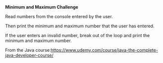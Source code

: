 **Minimum and Maximum Challenge**

Read numbers from the console entered by the user. 

Then print the minimum and maximum number that the user has entered.

If the user enters an invalid number, break out of the loop and print the minimum and maximum number.

From the Java course:https://www.udemy.com/course/java-the-complete-java-developer-course/